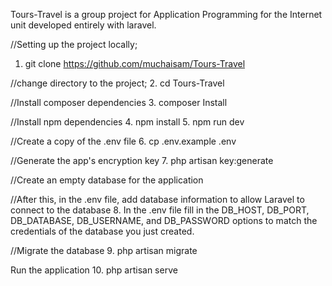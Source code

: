 Tours-Travel is a group project for Application Programming for the Internet unit developed entirely with laravel. 

//Setting up the project locally;
1. git clone https://github.com/muchaisam/Tours-Travel

//change directory to the project;
2. cd Tours-Travel

//Install composer dependencies
3. composer Install

//Install npm dependencies
4. npm install
5. npm run dev

//Create a copy of the .env file
6. cp .env.example .env

//Generate the app's encryption key
7. php artisan key:generate

//Create an empty database for the application 

//After this, in the .env file, add database information to allow  Laravel to connect to the database
8. In the .env file fill in the DB_HOST, DB_PORT, DB_DATABASE, DB_USERNAME, and DB_PASSWORD options to match the credentials of the database you just created. 

//Migrate the database
9. php artisan migrate

Run the application 
10. php artisan serve
